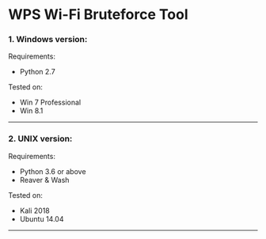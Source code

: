# WPS Wi-Fi Bruteforce Tool

### 1. Windows version:

Requirements:
- Python 2.7

Tested on:
- Win 7 Professional
- Win 8.1

---

### 2. UNIX version:

Requirements:
- Python 3.6 or above
- Reaver & Wash

Tested on:
- Kali 2018
- Ubuntu 14.04

---